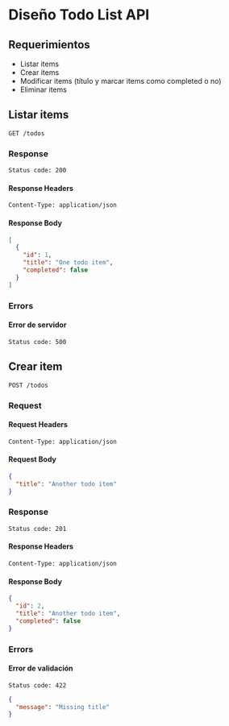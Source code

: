 # Diseño Todo List API

## Requerimientos

- Listar items
- Crear items
- Modificar items (título y marcar items como completed o no)
- Eliminar items

## Listar items

```
GET /todos
```

### Response

```
Status code: 200
```

#### Response Headers
```
Content-Type: application/json
```

#### Response Body
```json
[
  {
    "id": 1,
    "title": "One todo item",
    "completed": false
  }
]
```

### Errors

#### Error de servidor

```
Status code: 500
```



## Crear item

```
POST /todos
```

### Request

#### Request Headers
```
Content-Type: application/json
```

#### Request Body
```json
{
  "title": "Another todo item"
}
```

### Response

```
Status code: 201
```

#### Response Headers
```
Content-Type: application/json
```

#### Response Body
```json
{
  "id": 2,
  "title": "Another todo item",
  "completed": false
}
```

### Errors

#### Error de validación

```
Status code: 422
```

```json
{
  "message": "Missing title"
}
```
